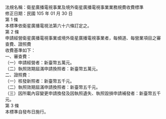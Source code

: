 法規名稱：衛星廣播電視事業及境外衛星廣播電視事業業務規費收費標準  
修正日期：民國 105 年 01 月 30 日  
第 1 條  
本標準依衛星廣播電視法第六十六條訂定之。  
第 2 條  
申請經營衛星廣播電視事業或境外衛星廣播電視事業者，每頻道、每營業項目之審查費、證照費  
收費基準如下：  
一、審查費：  
（一）申請經營者：新臺幣五萬元。  
（二）執照效期屆滿申請換照者：新臺幣五萬元。  
二、證照費：  
（一）核發新照者：新臺幣五千元。  
（二）執照效期屆滿申請換照者：新臺幣五千元。  
（三）因所載內容變更申請換發及因執照遺失、執照毀損申請補發者：新臺幣五千元。  
第 3 條  
本標準自發布日施行。  


